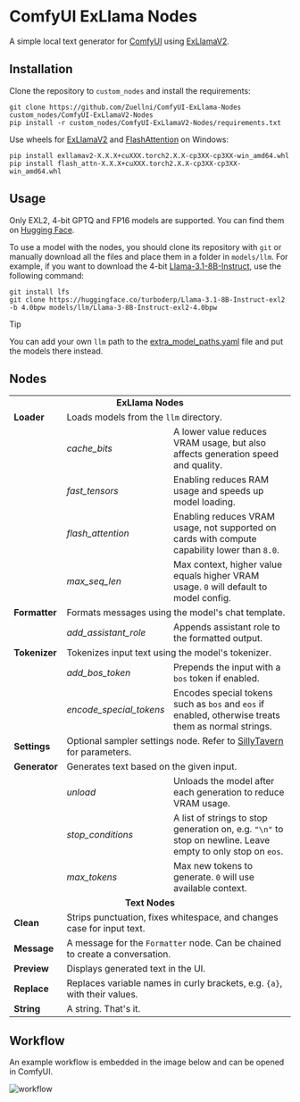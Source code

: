 # ComfyUI ExLlama Nodes
A simple local text generator for [ComfyUI](https://github.com/comfyanonymous/ComfyUI) using [ExLlamaV2](https://github.com/turboderp/exllamav2).

## Installation
Clone the repository to `custom_nodes` and install the requirements:
```
git clone https://github.com/Zuellni/ComfyUI-ExLlama-Nodes custom_nodes/ComfyUI-ExLlamaV2-Nodes
pip install -r custom_nodes/ComfyUI-ExLlamaV2-Nodes/requirements.txt
```

Use wheels for [ExLlamaV2](https://github.com/turboderp/exllamav2/releases/latest) and [FlashAttention](https://github.com/bdashore3/flash-attention/releases/latest) on Windows:
```
pip install exllamav2-X.X.X+cuXXX.torch2.X.X-cp3XX-cp3XX-win_amd64.whl
pip install flash_attn-X.X.X+cuXXX.torch2.X.X-cp3XX-cp3XX-win_amd64.whl
```

## Usage
Only EXL2, 4-bit GPTQ and FP16 models are supported. You can find them on [Hugging Face](https://huggingface.co).

To use a model with the nodes, you should clone its repository with `git` or manually download all the files and place them in a folder in `models/llm`.
For example, if you want to download the 4-bit [Llama-3.1-8B-Instruct](https://huggingface.co/turboderp/Llama-3.1-8B-Instruct-exl2), use the following command:
```
git install lfs
git clone https://huggingface.co/turboderp/Llama-3.1-8B-Instruct-exl2 -b 4.0bpw models/llm/Llama-3-8B-Instruct-exl2-4.0bpw
```

> [!TIP]
> You can add your own `llm` path to the [extra_model_paths.yaml](https://github.com/comfyanonymous/ComfyUI/blob/master/extra_model_paths.yaml.example) file and put the models there instead.

## Nodes
<table width="100%">
  <tr>
    <td colspan="3" align="center"><b>ExLlama Nodes</b></td>
  </tr>
  <tr>
    <td><b>Loader</b></td>
    <td colspan="2">Loads models from the <code>llm</code> directory.</td>
  </tr>
  <tr>
    <td></td>
    <td><i>cache_bits</i></td>
    <td>A lower value reduces VRAM usage, but also affects generation speed and quality.</td>
  </tr>
  <tr>
    <td></td>
    <td><i>fast_tensors</i></td>
    <td>Enabling reduces RAM usage and speeds up model loading.</td>
  </tr>
  <tr>
    <td></td>
    <td ><i>flash_attention</i></td>
    <td>Enabling reduces VRAM usage, not supported on cards with compute capability lower than <code>8.0</code>.</td>
  </tr>
  <tr>
    <td></td>
    <td><i>max_seq_len</i></td>
    <td>Max context, higher value equals higher VRAM usage. <code>0</code> will default to model config.</td>
  </tr>
  <tr>
    <td><b>Formatter</b></td>
    <td colspan="2">Formats messages using the model's chat template.</td>
  </tr>
  <tr>
    <td></td>
    <td><i>add_assistant_role</i></td>
    <td>Appends assistant role to the formatted output.</td>
  </tr>
  <tr>
    <td><b>Tokenizer</b></td>
    <td colspan="2">Tokenizes input text using the model's tokenizer.</td>
  </tr>
  <tr>
    <td></td>
    <td><i>add_bos_token</i></td>
    <td>Prepends the input with a <code>bos</code> token if enabled.</td>
  </tr>
  <tr>
    <td></td>
    <td><i>encode_special_tokens</i></td>
    <td>Encodes special tokens such as <code>bos</code> and <code>eos</code> if enabled, otherwise treats them as normal strings.</td>
  </tr>
  <tr>
    <td><b>Settings</b></td>
    <td colspan="2">Optional sampler settings node. Refer to <a href="https://docs.sillytavern.app/usage/common-settings/#sampler-parameters">SillyTavern</a> for parameters.</td>
  </tr>
  <tr>
    <td><b>Generator</b></td>
    <td colspan="2">Generates text based on the given input.</td>
  </tr>
  <tr>
    <td></td>
    <td><i>unload</i></td>
    <td>Unloads the model after each generation to reduce VRAM usage.</td>
  </tr>
  <tr>
    <td></td>
    <td><i>stop_conditions</i></td>
    <td>A list of strings to stop generation on, e.g. <code>"\n"</code> to stop on newline. Leave empty to only stop on <code>eos</code>.</td>
  </tr>
  <tr>
    <td></td>
    <td><i>max_tokens</i></td>
    <td>Max new tokens to generate. <code>0</code> will use available context.</td>
  </tr>
  <tr>
    <td colspan="3" align="center"><b>Text Nodes</b></td>
  </tr>
  <tr>
    <td><b>Clean</b></td>
    <td colspan="2">Strips punctuation, fixes whitespace, and changes case for input text.</td>
  </tr>
  <tr>
    <td><b>Message</b></td>
    <td colspan="2">A message for the <code>Formatter</code> node. Can be chained to create a conversation.</td>
  </tr>
  <tr>
    <td><b>Preview</b></td>
    <td colspan="2">Displays generated text in the UI.</td>
  </tr>
  <tr>
    <td><b>Replace</b></td>
    <td colspan="2">Replaces variable names in curly brackets, e.g. <code>{a}</code>, with their values.</td>
  </tr>
  <tr>
    <td><b>String</b></td>
    <td colspan="2">A string. That's it.</td>
  </tr>
</table>

## Workflow
An example workflow is embedded in the image below and can be opened in ComfyUI.

![workflow](https://github.com/user-attachments/assets/359c0340-fe0e-4e69-a1b4-259c6ff5a142)

